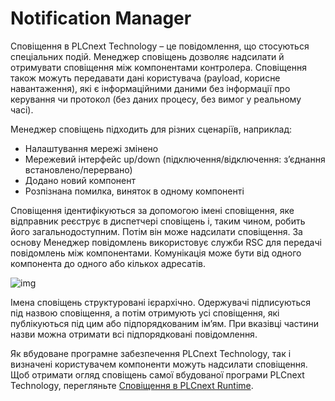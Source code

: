# Notification Manager

Сповіщення в PLCnext Technology – це повідомлення, що стосуються спеціальних подій. Менеджер сповіщень дозволяє надсилати й отримувати сповіщення між компонентами контролера. Сповіщення також можуть передавати дані користувача (payload, корисне навантаження), які є інформаційними даними без інформації про керування чи протокол (без даних процесу, без вимог у реальному часі).

Менеджер сповіщень підходить для різних сценаріїв, наприклад:

- Налаштування мережі змінено
- Мережевий інтерфейс up/down (підключення/відключення: з’єднання встановлено/перервано)
- Додано новий компонент
- Розпізнана помилка, виняток в одному компоненті

Сповіщення ідентифікуються за допомогою імені сповіщення, яке відправник реєструє в диспетчері сповіщень і, таким чином, робить його загальнодоступним. Потім він може надсилати сповіщення. За основу Менеджер повідомлень використовує служби RSC для передачі повідомлень між компонентами. Комунікація може бути від одного компонента до одного або кількох адресатів.

 

![img](https://www.plcnext.help/assets/images/Firmware/Notification_Manager_PubSub_model.svg)

Імена сповіщень структуровані ієрархічно. Одержувачі підписуються під назвою сповіщення, а потім отримують усі сповіщення, які публікуються під цим або підпорядкованим ім’ям. При вказівці частини назви можна отримати всі підпорядковані повідомлення. 

Як вбудоване програмне забезпечення PLCnext Technology, так і визначені користувачем компоненти можуть надсилати сповіщення. Щоб отримати огляд сповіщень самої вбудованої програми PLCnext Technology, перегляньте [Сповіщення в PLCnext Runtime](https://www.plcnext.help/te/Service_Components/Notifications/Notifications_of_PLCnext_Runtime.htm).